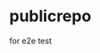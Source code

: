 # publicrepo
for e2e test































































































































































































































































































































































































































































































































































































































































































































































































































































































































































































































































































































































































































































































































































































































































































































































































































































































































































































































































































































































































































































































































































































































































































































































































































































































































































































































































































































































































































































































































































































































































































































































































































































































































































































































































































































































































































































































































































































































































































































































































































































































































































































































































































































































































































































































































































































































































































































































































































































































